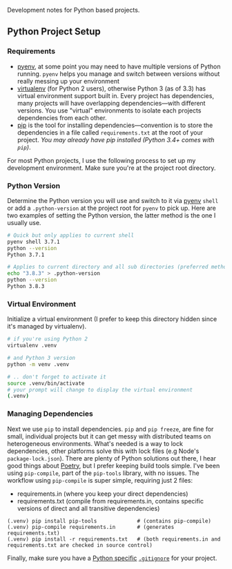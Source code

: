 Development notes for Python based projects.

## Python Project Setup

### Requirements

- [pyenv](https://github.com/pyenv/pyenv), at some point you may need to have multiple versions of Python running. `pyenv` helps you manage and switch between versions without really messing up your environment
- [virtualenv](https://virtualenv.pypa.io/en/latest/) (for Python 2 users), otherwise Python 3 (as of 3.3) has virtual environment support built in. Every project has dependencies, many projects will have overlapping dependencies&mdash;with different versions. You use "virtual" environments to isolate each projects dependencies from each other. 
- [pip](https://pip.pypa.io/en/stable/) is the tool for installing dependencies&mdash;convention is to store the dependencies in a file called `requirements.txt` at the root of your project. _You may already have pip installed (Python 3.4+ comes with `pip`)_.

For most Python projects, I use the following process to set up my development environment. Make sure you're at the project root directory.

### Python Version

Determine the Python version you will use and switch to it via [pyenv](https://github.com/pyenv/pyenv) `shell` or add a `.python-version` at the project root for `pyenv` to pick up. Here are two examples of setting the Python version, the latter method is the one I usually use.

```bash
# Quick but only applies to current shell
pyenv shell 3.7.1
python --version
Python 3.7.1

# Applies to current directory and all sub directories (preferred method) 
echo "3.8.3" > .python-version
python --version
Python 3.8.3
```

### Virtual Environment

Initialize a virtual environment (I prefer to keep this directory hidden since it's managed by virtualenv).

```bash
# if you're using Python 2
virtualenv .venv

# and Python 3 version
python -m venv .venv

# .. don't forget to activate it
source .venv/bin/activate
# your prompt will change to display the virtual environment
(.venv)
```

### Managing Dependencies

Next we use `pip` to install dependencies. `pip` and `pip freeze`, are fine for small, individual projects but it can get messy with distributed teams on heterogeneous environments. What's needed is a way to lock dependencies, other platforms solve this with lock files (e.g Node's `package-lock.json`). There are plenty of Python solutions out there, I hear good things about [Poetry](https://python-poetry.org), but I prefer keeping build tools simple. I've been using `pip-compile`, part of the `pip-tools` library, with no issues. The workflow using `pip-compile` is super simple, requiring just 2 files: 

* requirements.in   (where you keep your direct dependencies)
* requirements.txt  (compile from requirements.in, contains specific versions of direct and all transitive dependencies)

```shell
(.venv) pip install pip-tools             # (contains pip-compile)
(.venv) pip-compile requirements.in       # (generates requirements.txt)
(.venv) pip install -r requirements.txt   # (both requirements.in and requirements.txt are checked in source control)
```

Finally, make sure you have a [Python specific](https://github.com/github/gitignore/blob/master/Python.gitignore) [`.gitignore`](https://docs.github.com/en/free-pro-team@latest/github/using-git/ignoring-files) for your project.